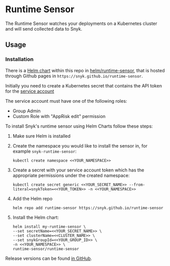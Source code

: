 # Runtime Sensor

The Runtime Sensor watches your deployments on a Kubernetes cluster
and will send collected data to Snyk.

## Usage

### Installation


There is a [Helm chart](https://helm.sh) within this repo in [helm/runtime-sensor](https://github.com/snyk/runtime-sensor), that is hosted through Github pages in `https://snyk.github.io/runtime-sensor`.

Initially you need to create a Kubernetes secret that contains the API token for the
[service account](https://docs.snyk.io/snyk-admin/service-accounts)

The service account must have one of the following roles:

- Group Admin
- Custom Role with "AppRisk edit" permission

To install Snyk's runtime sensor using Helm Charts follow these steps:

1. Make sure Helm is installed
2. Create the namespace you would like to install the sensor in, for example `snyk-runtime-sensor`:

   ```
   kubectl create namespace <<YOUR_NAMESPACE>>
   ```

3. Create a secret with your service account token which has the appropriate permissions under the created namespace:

   ```
   kubectl create secret generic <<YOUR_SECRET_NAME>> --from-literal=snykToken=<<YOUR_TOKEN>> -n <<YOUR_NAMESPACE>>
   ```

4. Add the Helm repo

   ```
   helm repo add runtime-sensor https://snyk.github.io/runtime-sensor
   ```

5. Install the Helm chart:

   ```
   helm install my-runtime-sensor \
   --set secretName=<<YOUR_SECRET_NAME>> \
   --set clusterName=<<CLUSTER_NAME>> \
   --set snykGroupId=<<YOUR_GROUP_ID>> \
   -n <<YOUR_NAMESPACE>> \
   runtime-sensor/runtime-sensor
   ```

Release versions can be found [in GitHub](https://github.com/snyk/runtime-sensor/releases).
